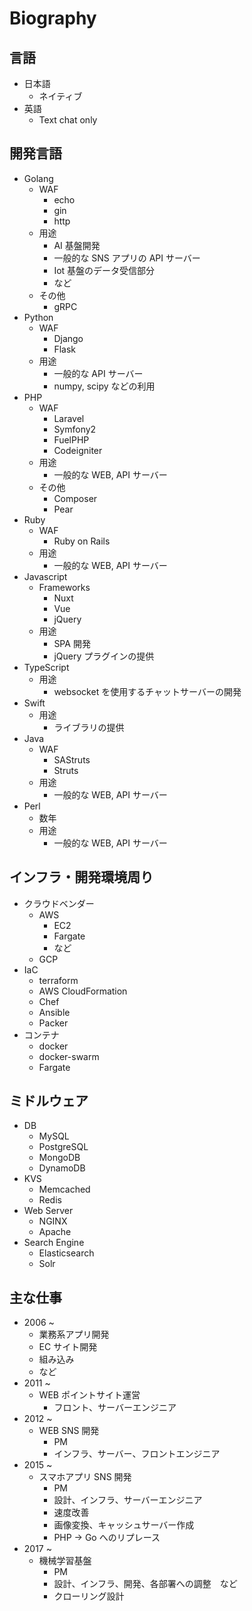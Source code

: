 # Biography

## 言語

- 日本語
  - ネイティブ
- 英語
  - Text chat only

## 開発言語

- Golang
  - WAF
    - echo
    - gin
    - http
  - 用途
    - AI 基盤開発
    - 一般的な SNS アプリの API サーバー
    - Iot 基盤のデータ受信部分
    - など
  - その他
    - gRPC
- Python
  - WAF
    - Django
    - Flask
  - 用途
    - 一般的な API サーバー
    - numpy, scipy などの利用
- PHP
  - WAF
    - Laravel
    - Symfony2
    - FuelPHP
    - Codeigniter
  - 用途
    - 一般的な WEB, API サーバー
  - その他
    - Composer
    - Pear
- Ruby
  - WAF
    - Ruby on Rails
  - 用途
    - 一般的な WEB, API サーバー
- Javascript
  - Frameworks
    - Nuxt
    - Vue
    - jQuery
  - 用途
    - SPA 開発
    - jQuery プラグインの提供
- TypeScript
  - 用途
    - websocket を使用するチャットサーバーの開発
- Swift
  - 用途
    - ライブラリの提供
- Java
  - WAF
    - SAStruts
    - Struts
  - 用途
    - 一般的な WEB, API サーバー
- Perl
  - 数年
  - 用途
    - 一般的な WEB, API サーバー

## インフラ・開発環境周り

- クラウドベンダー
  - AWS
    - EC2
    - Fargate
    - など
  - GCP
- IaC
  - terraform
  - AWS CloudFormation
  - Chef
  - Ansible
  - Packer
- コンテナ
  - docker
  - docker-swarm
  - Fargate

## ミドルウェア

- DB
  - MySQL
  - PostgreSQL
  - MongoDB
  - DynamoDB
- KVS
  - Memcached
  - Redis
- Web Server
  - NGINX
  - Apache
- Search Engine
  - Elasticsearch
  - Solr

## 主な仕事

- 2006 ~
  - 業務系アプリ開発
  - EC サイト開発
  - 組み込み
  - など
- 2011 ~
  - WEB ポイントサイト運営
    - フロント、サーバーエンジニア
- 2012 ~
  - WEB SNS 開発
    - PM
    - インフラ、サーバー、フロントエンジニア
- 2015 ~
  - スマホアプリ SNS 開発
    - PM
    - 設計、インフラ、サーバーエンジニア
    - 速度改善
    - 画像変換、キャッシュサーバー作成
    - PHP -> Go へのリプレース
- 2017 ~
  - 機械学習基盤
    - PM
    - 設計、インフラ、開発、各部署への調整　など
    - クローリング設計
